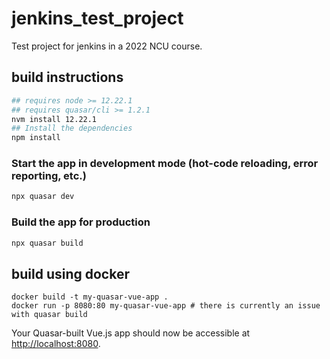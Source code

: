 # jenkins_test_project

Test project for jenkins in a 2022 NCU course.

## build instructions

```bash
## requires node >= 12.22.1
## requires quasar/cli >= 1.2.1
nvm install 12.22.1
## Install the dependencies
npm install
```

### Start the app in development mode (hot-code reloading, error reporting, etc.)

```bash
npx quasar dev
```

### Build the app for production

```bash
npx quasar build
```

## build using docker

```shell
docker build -t my-quasar-vue-app .
docker run -p 8080:80 my-quasar-vue-app # there is currently an issue with quasar build    
```

Your Quasar-built Vue.js app should now be accessible at <http://localhost:8080>.
